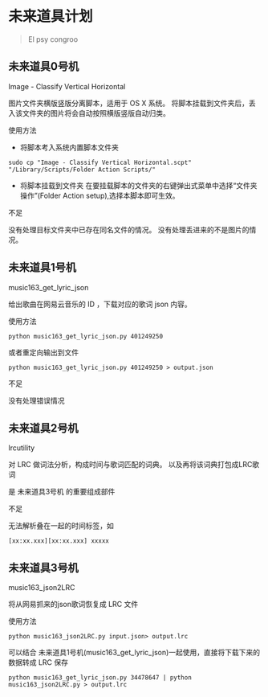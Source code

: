 # 未来道具计划
>El psy congroo

## 未来道具0号机
Image - Classify Vertical Horizontal

图片文件夹横版竖版分离脚本，适用于 OS X 系统。
将脚本挂载到文件夹后，丢入该文件夹的图片将会自动按照横版竖版自动归类。

使用方法

- 将脚本考入系统内置脚本文件夹

```shell
sudo cp "Image - Classify Vertical Horizontal.scpt" "/Library/Scripts/Folder Action Scripts/" 
```

- 将脚本挂载到文件夹
在要挂载脚本的文件夹的右键弹出式菜单中选择“文件夹操作”(Folder Action setup),选择本脚本即可生效。

不足

没有处理目标文件夹中已存在同名文件的情况。
没有处理丢进来的不是图片的情况。

## 未来道具1号机
music163_get_lyric_json

给出歌曲在网易云音乐的 ID ，下载对应的歌词 json 内容。

使用方法

```shell
python music163_get_lyric_json.py 401249250
```

或者重定向输出到文件

```shell
python music163_get_lyric_json.py 401249250 > output.json
```

不足

没有处理错误情况


## 未来道具2号机
lrcutility

对 LRC 做词法分析，构成时间与歌词匹配的词典。
以及再将该词典打包成LRC歌词

是 未来道具3号机 的重要组成部件

不足

无法解析叠在一起的时间标签，如

    [xx:xx.xxx][xx:xx.xxx] xxxxx


## 未来道具3号机
music163_json2LRC

将从网易抓来的json歌词恢复成 LRC 文件

使用方法

```shell
python music163_json2LRC.py input.json> output.lrc
```

可以结合 未来道具1号机(music163_get_lyric_json)一起使用，直接将下载下来的数据转成 LRC 保存

```shell
python music163_get_lyric_json.py 34478647 | python music163_json2LRC.py > output.lrc
```
